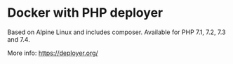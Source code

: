 # Docker with PHP deployer

Based on Alpine Linux and includes composer. Available for PHP 7.1, 7.2, 7.3 and 7.4.

More info: https://deployer.org/